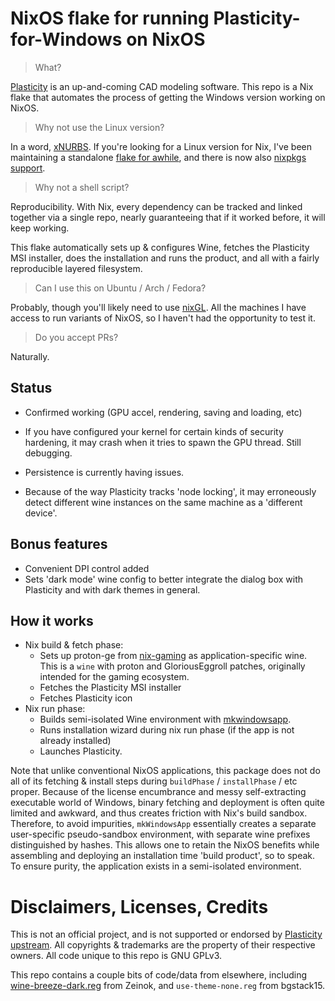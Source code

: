 # NixOS flake for running Plasticity-for-Windows on NixOS

> What?

[Plasticity](https://www.plasticity.xyz/) is an up-and-coming CAD modeling software. This repo is a Nix flake that automates the process of getting the Windows version working on NixOS.

> Why not use the Linux version?

In a word, [xNURBS](https://www.plasticity.xyz/#features). If you're looking for a Linux version for Nix, I've been maintaining a standalone [flake for awhile](https://github.com/alexandriaptt/plasticity-flake), and there is now also [nixpkgs support](https://search.nixos.org/packages?query=plasticity).

> Why not a shell script?

Reproducibility. With Nix, every dependency can be tracked and linked together via a single repo, nearly guaranteeing that if it worked before, it will keep working.

This flake automatically sets up & configures Wine, fetches the Plasticity MSI installer, does the installation and runs the product, and all with a fairly reproducible layered filesystem.

> Can I use this on Ubuntu / Arch / Fedora?

Probably, though you'll likely need to use [nixGL](https://github.com/nix-community/nixGL). All the machines I have access to run variants of NixOS, so I haven't had the opportunity to test it.

> Do you accept PRs?

Naturally.

## Status

- Confirmed working (GPU accel, rendering, saving and loading, etc)

- If you have configured your kernel for certain kinds of security hardening, it may crash when it tries to spawn the GPU thread. Still debugging.
- Persistence is currently having issues.
- Because of the way Plasticity tracks 'node locking', it may erroneously detect different wine instances on the same machine as a 'different device'. 

## Bonus features

- Convenient DPI control added
- Sets 'dark mode' wine config to better integrate the dialog box with Plasticity and with dark themes in general.

## How it works

- Nix build & fetch phase:
  - Sets up proton-ge from [nix-gaming](https://github.com/fufexan/nix-gaming) as application-specific wine. This is a `wine` with proton and GloriousEggroll patches, originally intended for the gaming ecosystem.
  - Fetches the Plasticity MSI installer
  - Fetches Plasticity icon
- Nix run phase:
  - Builds semi-isolated Wine environment with [mkwindowsapp](https://github.com/emmanuelrosa/erosanix/tree/master/pkgs/mkwindowsapp).
  - Runs installation wizard during nix run phase (if the app is not already installed)
  - Launches Plasticity.

Note that unlike conventional NixOS applications, this package does not do all of its fetching & install steps during `buildPhase` / `installPhase` / etc proper. Because of the license encumbrance and messy self-extracting executable world of Windows, binary fetching and deployment is often quite limited and awkward, and thus creates friction with Nix's build sandbox. Therefore, to avoid impurities, `mkWindowsApp` essentially creates a separate user-specific pseudo-sandbox environment, with separate wine prefixes distinguished by hashes. This allows one to retain the NixOS benefits while assembling and deploying an installation time 'build product', so to speak. To ensure purity, the application exists in a semi-isolated environment. 


# Disclaimers, Licenses, Credits


This is not an official project, and is not supported or endorsed by [Plasticity upstream](https://www.plasticity.xyz/). All copyrights & trademarks are the property of their respective owners. All code unique to this repo is GNU GPLv3.

This repo contains a couple bits of code/data from elsewhere, including [wine-breeze-dark.reg](https://gist.github.com/Zeinok/ceaf6ff204792dde0ae31e0199d89398) from Zeinok, and `use-theme-none.reg` from bgstack15.